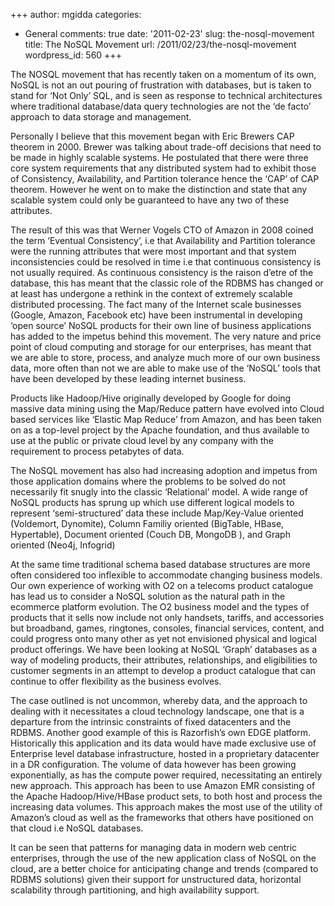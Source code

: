 +++
author: mgidda
categories:
- General
comments: true
date: '2011-02-23'
slug: the-nosql-movement
title: The NoSQL Movement
url: /2011/02/23/the-nosql-movement
wordpress_id: 560
+++


The NOSQL movement that has recently taken on a momentum of its own, NoSQL is not an out pouring of frustration with databases, but is taken to stand for ‘Not Only’ SQL, and is seen as response to technical architectures where traditional database/data query technologies are not the ‘de facto’ approach to data storage and management.







Personally I believe that this movement began with Eric Brewers CAP theorem in 2000. Brewer was talking about trade-off decisions that need to be made in highly scalable systems. He postulated that there were three core system requirements that any distributed system had to exhibit those of Consistency, Availability, and Partition tolerance hence the ‘CAP’ of CAP theorem. However he went on to make the distinction and state that any scalable system could only be guaranteed to have any two of these attributes.







The result of this was that Werner Vogels CTO of Amazon in 2008 coined the term ‘Eventual Consistency’, i.e that Availability and Partition tolerance were the running attributes that were most important and that system inconsistencies could be resolved in time i.e that continuous consistency is not usually required. As continuous consistency is the raison d’etre of the database, this has meant that the classic role of the RDBMS has changed or at least has undergone a rethink in the context of extremely scalable distributed processing.  The fact many of the Internet scale businesses (Google, Amazon, Facebook etc) have been instrumental in developing ‘open source’ NoSQL products for their own line of business applications has added to the impetus behind this movement. The very nature and price point of cloud computing and storage for our enterprises, has meant that we are able to store, process, and analyze much more of our own business data, more often than not we are able to make use of the ‘NoSQL’ tools that have been developed by these leading internet business.







Products like Hadoop/Hive originally developed by Google for doing massive data mining using the Map/Reduce pattern have evolved into Cloud based services like ‘Elastic Map Reduce’ from Amazon, and has been taken on as a top-level project by the Apache foundation, and thus available to use at the public or private cloud level by any company with the requirement to process petabytes of data.







The NoSQL movement has also had increasing adoption and impetus from those application domains where the problems to be solved do not necessarily fit snugly into the classic ‘Relational’ model. A wide range of NoSQL products has sprung up which use different logical models to represent ‘semi-structured’ data these include Map/Key-Value oriented (Voldemort, Dynomite), Column Familiy oriented (BigTable, HBase, Hypertable), Document oriented (Couch DB, MongoDB ), and Graph oriented (Neo4j, Infogrid)







At the same time traditional schema based database structures are more often considered too inflexible to accommodate changing business models. Our own experience of working with O2 on a telecoms product catalogue has lead us to consider a NoSQL solution as the natural path in the ecommerce platform evolution. The O2 business model and the types of products that it sells now include not only handsets, tariffs, and accessories but broadband, games, ringtones, consoles, financial services, content, and could progress onto many other as yet not envisioned physical and logical product offerings.  We have been looking at NoSQL ‘Graph’ databases as a way of modeling products, their attributes, relationships, and eligibilities to customer segments in an attempt to develop a product catalogue that can continue to offer flexibility as the business evolves.







The case outlined is not uncommon, whereby data, and the approach to dealing with it necessitates a cloud technology landscape, one that is a departure from the intrinsic constraints of fixed datacenters and the RDBMS. Another good example of this is Razorfish’s own EDGE platform. Historically this application and its data would have made exclusive use of Enterprise level database infrastructure, hosted in a proprietary datacenter in a DR configuration. The volume of data however has been growing exponentially, as has the compute power required, necessitating an entirely new approach. This approach has been to use Amazon EMR consisting of the Apache Hadoop/Hive/HBase product sets, to both host and process the increasing data volumes. This approach makes the most use of the utility of Amazon’s cloud as well as the frameworks that others have positioned on that cloud i.e NoSQL databases.







It can be seen that patterns for managing data in modern web centric enterprises, through the use of the new application class of NoSQL on the cloud, are a better choice for anticipating change and trends (compared to RDBMS solutions) given their support for unstructured data, horizontal scalability through partitioning, and high availability support.
